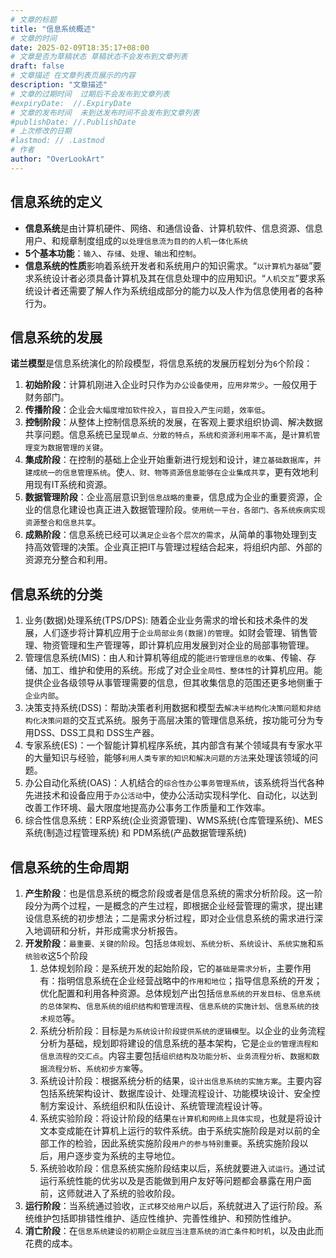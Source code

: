 ```yaml
---
# 文章的标题
title: "信息系统概述"
# 文章的时间
date: 2025-02-09T18:35:17+08:00
# 文章是否为草稿状态 草稿状态不会发布到文章列表
draft: false
# 文章描述 在文章列表页展示的内容
description: "文章描述"
# 文章的过期时间  过期后不会发布到文章列表
#expiryDate:  //.ExpiryDate
# 文章的发布时间  未到达发布时间不会发布到文章列表
#publishDate: //.PublishDate
# 上次修改的日期
#lastmod: // .Lastmod
# 作者
author: "OverLookArt"
---
```


## 信息系统的定义  

* **信息系统**是由计算机硬件、网络、和通信设备、计算机软件、信息资源、信息用户、和规章制度组成的`以处理信息流为目的的人机一体化系统`
* **5个基本功能**：`输入`、`存储`、`处理`、`输出`和`控制`。
* **信息系统的性质**影响着系统开发者和系统用户的知识需求。“`以计算机为基础`”要求系统设计者必须具备计算机及其在信息处理中的应用知识。“`人机交互`”要求系统设计者还需要了解人作为系统组成部分的能力以及人作为信息使用者的各种行为。

## 信息系统的发展

**诺兰模型**是信息系统演化的阶段模型，将信息系统的发展历程划分为`6`个阶段：  

1. **初始阶段**：计算机刚进入企业时只作为`办公设备使用`，`应用非常少`。一般仅用于财务部门。
2. **传播阶段**：企业会`大幅度增加软件投入`，`盲目投入产生问题`，`效率低`。
3. **控制阶段**：从整体上控制信息系统的发展，在客观上要求组织协调、解决数据共享问题。信息系统已呈现`单点、分散的特点`，`系统和资源利用率不高`，是`计算机管理变为数据管理的关键`。
4. **集成阶段**：在控制的基础上企业开始重新进行规划和设计，`建立基础数据库`，`并建成统一的信息管理系统`。使`人、财、物等资源信息能够在企业集成共享`，更有效地利用现有IT系统和资源。
5. **数据管理阶段**：企业高层意识到`信息战略的重要`，信息成为企业的重要资源，企业的信息化建设也真正进入数据管理阶段。`使用统一平台，各部门、各系统疾病实现资源整合和信息共享`。
6. **成熟阶段**：信息系统已经可以`满足企业各个层次的需求`，从简单的事物处理到支持高效管理的决策。企业真正把IT与管理过程结合起来，将组织内部、外部的资源充分整合和利用。

## 信息系统的分类

1. 业务(数据)处理系统(TPS/DPS): 随着企业业务需求的增长和技术条件的发展，人们逐步将计算机应用于`企业局部业务(数据)的管理`。如财会管理、销售管理、物资管理和生产管理等，即计算机应用发展到对企业的局部事物管理。
2. 管理信息系统(MIS)：由人和计算机等组成的能`进行管理信息的收集`、传输、存储、加工、维护和使用的系统。形成了对企业`全局性、整体性`的计算机应用。能提供企业各级领导从事管理需要的信息，但其收集信息的范围还更多地侧重于`企业内部`。
3. 决策支持系统(DSS)：帮助决策者利用数据和模型去`解决半结构化决策问题和非结构化决策问题`的交互式系统。服务于高层决策的管理信息系统，按功能可分为专用DSS、DSS工具和 DSS生产器。
4. 专家系统(ES)：一个智能计算机程序系统，其内部含有某个领域具有专家水平的大量知识与经验，能够`利用人类专家的知识和解决问题的方法`来处理该领域的问题。
5. 办公自动化系统(OAS)：人机结合的`综合性办公事务管理系统`，该系统将当代各种先进技术和设备应用于`办公活动`中，使办公活动实现科学化、自动化，以达到改善工作环境、最大限度地提高办公事务工作质量和工作效率。
6. 综合性信息系统：ERP系统(企业资源管理)、WMS系统(仓库管理系统)、MES系统(制造过程管理系统) 和 PDM系统(产品数据管理系统)

## 信息系统的生命周期  

1. **产生阶段**：也是信息系统的概念阶段或者是信息系统的需求分析阶段。这一阶段分为两个过程，一是概念的产生过程，即根据企业经营管理的需求，提出建设信息系统的初步想法；二是需求分析过程，即对企业信息系统的需求进行深入地调研和分析，并形成需求分析报告。
2. **开发阶段**：`最重要、关键的阶段`。包括`总体规划`、`系统分析`、`系统设计`、`系统实施`和`系统验收`这5个阶段
   1. 总体规划阶段：是系统开发的起始阶段，它的`基础是需求分析`，主要作用有：指明信息系统在企业经营战略中的`作用和地位`；指导信息系统的开发；优化配置和利用各种资源。总体规划产出包括`信息系统的开发目标`、`信息系统的总体架构`、`信息系统的组织结构和管理流程`、`信息系统的实施计划`、`信息系统的技术规范`等。
   2. 系统分析阶段：目标是`为系统设计阶段提供系统的逻辑模型`。以企业的业务流程分析为基础，规划即将建设的信息系统的基本架构，它是`企业的管理流程和信息流程的交汇点`。内容主要包括`组织结构及功能分析`、`业务流程分析`、`数据和数据流程分析`、`系统初步方案`等。
   3. 系统设计阶段：根据系统分析的结果，`设计出信息系统的实施方案`。主要内容包括系统架构设计、数据库设计、处理流程设计、功能模块设计、安全控制方案设计、系统组织和队伍设计、系统管理流程设计等。
   4. 系统实验阶段：将设计阶段的结果`在计算机和网络上具体实现`，也就是将设计文本变成能在计算机上运行的软件系统。由于系统实施阶段是对以前的全部工作的检验，因此系统实施阶段`用户的参与特别重要`。系统实施阶段以后，用户逐步变为系统的主导地位。
   5. 系统验收阶段：信息系统实施阶段结束以后，系统就要进入`试运行`。通过试运行系统性能的优劣以及是否能做到用户友好等问题都会暴露在用户面前，这师就进入了系统的验收阶段。
3. **运行阶段**：当系统通过验收，`正式移交给用户`以后，系统就进入了运行阶段。系统维护包括即排错性维护、适应性维护、完善性维护、和预防性维护。
4. **消亡阶段**：在`信息系统建设的初期企业就应当注意系统的消亡条件和时机`，以及由此而花费的成本。